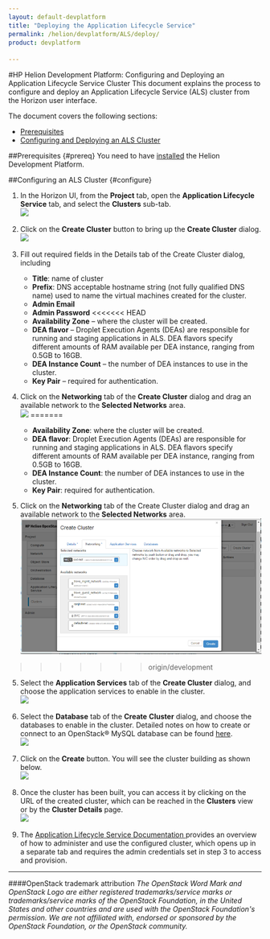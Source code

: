 ```yaml
---
layout: default-devplatform
title: "Deploying the Application Lifecycle Service"
permalink: /helion/devplatform/ALS/deploy/
product: devplatform

---
```

<!--UNDER REVISION-->
#HP Helion Development Platform: Configuring and Deploying an Application Lifecycle Service Cluster
This document explains the process to configure and deploy an Application Lifecycle Service (ALS) cluster from the Horizon user interface.

The document covers the following sections:

- [Prerequisites](#prereq)
- [Configuring and Deploying  an ALS Cluster](#configure)

##Prerequisites {#prereq}
You need to have [installed](/helion/devplatform/install/) the Helion Development Platform.

##Configuring an ALS Cluster {#configure}
1.	In the Horizon UI, from the **Project** tab, open the **Application Lifecycle Service** tab, and select the **Clusters** sub-tab.<br><img src="media/ALSCD1.png"/>
 
2.	Click on the **Create Cluster** button to bring up the **Create Cluster** dialog.<br><img src="media/ALSCD2.png"/>
 
3.	Fill out required fields in the Details tab of the Create Cluster dialog, including
	- **Title**: name of cluster
	- **Prefix**: DNS acceptable hostname string (not fully qualified DNS name) used to name the virtual machines created for the cluster.
	- **Admin Email**
	- **Admin Password**
<<<<<<< HEAD
	- **Availability Zone** – where the cluster will be created.
	- **DEA flavor** – Droplet Execution Agents (DEAs) are responsible for running and staging applications in ALS. DEA flavors specify different amounts of RAM available per DEA instance, ranging from 0.5GB to 16GB.
	- **DEA Instance Count** – the number of DEA instances to use in the cluster.
	- **Key Pair** – required for authentication.
4.	Click on the **Networking** tab of the **Create Cluster** dialog and drag an available network to the **Selected Networks** area.<br><img src="media/ALSCD3.png"/>
=======
	- **Availability Zone**: where the cluster will be created.
	- **DEA flavor**: Droplet Execution Agents (DEAs) are responsible for running and staging applications in ALS. DEA flavors specify different amounts of RAM available per DEA instance, ranging from 0.5GB to 16GB.
	- **DEA Instance Count**: the number of DEA instances to use in the cluster.
	- **Key Pair**: required for authentication.
4.	Click on the **Networking** tab of the Create Cluster dialog and drag an available network to the **Selected Networks** area.<br><img src="media/ALSConfig3.png"/>
>>>>>>> origin/development
 
5.	Select the **Application Services** tab of the **Create Cluster** dialog, and choose the application services to enable in the cluster.<br><img src="media/ALSCD4.png"/>

6.	Select the **Database** tab of the **Create** **Cluster** dialog, and choose the databases to enable in the cluster. Detailed notes on how to create or connect to an OpenStack&reg; MySQL database can be found [here](/helion/devplatform/connectdatabase/). <br><img src="media/ALSCD5.png"/>
 
7.	Click on the **Create** button. You will see the cluster building as shown below.<br><img src="media/ALSCD6.png"/>
 
8.	Once the cluster has been built, you can access it by clicking on the URL of the created cluster, which can be reached in the **Clusters** view or by the **Cluster Details** page. <br><img src="media/ALSCD7.png"/>
 
1. The [Application Lifecycle Service Documentation ](/als/v1/) provides an overview of how to administer and use the configured cluster, which opens up in a separate tab and requires the admin credentials set in step 3 to access and provision.

----
####OpenStack trademark attribution
*The OpenStack Word Mark and OpenStack Logo are either registered trademarks/service marks or trademarks/service marks of the OpenStack Foundation, in the United States and other countries and are used with the OpenStack Foundation's permission. We are not affiliated with, endorsed or sponsored by the OpenStack Foundation, or the OpenStack community.*
